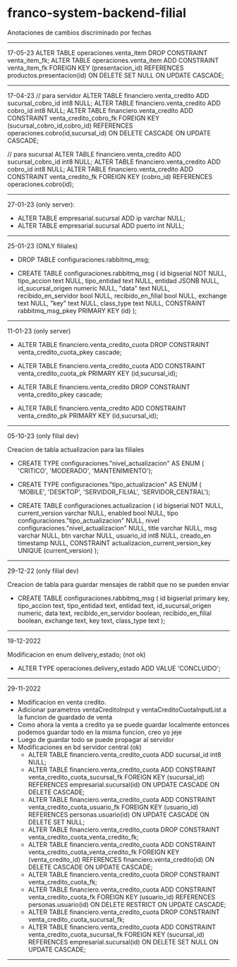 # franco-system-backend-filial

Anotaciones de cambios discriminado por fechas

-------------------------------------------------------------------------------------------------------
17-05-23
ALTER TABLE operaciones.venta_item DROP CONSTRAINT venta_item_fk;
ALTER TABLE operaciones.venta_item ADD CONSTRAINT venta_item_fk FOREIGN KEY (presentacion_id) REFERENCES productos.presentacion(id) ON DELETE SET NULL ON UPDATE CASCADE;


-------------------------------------------------------------------------------------------------------
17-04-23
// para servidor
ALTER TABLE financiero.venta_credito ADD sucursal_cobro_id int8 NULL;
ALTER TABLE financiero.venta_credito ADD cobro_id int8 NULL;
ALTER TABLE financiero.venta_credito ADD CONSTRAINT venta_credito_cobro_fk FOREIGN KEY (sucursal_cobro_id,cobro_id) REFERENCES operaciones.cobro(id,sucursal_id) ON DELETE CASCADE ON UPDATE CASCADE;


// para sucursal
ALTER TABLE financiero.venta_credito ADD sucursal_cobro_id int8 NULL;
ALTER TABLE financiero.venta_credito ADD cobro_id int8 NULL;
ALTER TABLE financiero.venta_credito ADD CONSTRAINT venta_credito_fk FOREIGN KEY (cobro_id) REFERENCES operaciones.cobro(id);

-------------------------------------------------------------------------------------------------------
27-01-23 (only server): 

- ALTER TABLE empresarial.sucursal ADD ip varchar NULL;
- ALTER TABLE empresarial.sucursal ADD puerto int NULL;


-------------------------------------------------------------------------------------------------------
25-01-23 (ONLY filiales)
- DROP TABLE configuraciones.rabbitmq_msg;

- CREATE TABLE configuraciones.rabbitmq_msg (
	id bigserial NOT NULL,
	tipo_accion text NULL,
	tipo_entidad text NULL,
	entidad JSONB NULL,
	id_sucursal_origen numeric NULL,
	"data" text NULL,
	recibido_en_servidor bool NULL,
	recibido_en_filial bool NULL,
	exchange text NULL,
	"key" text NULL,
	class_type text NULL,
	CONSTRAINT rabbitmq_msg_pkey PRIMARY KEY (id)
);


-------------------------------------------------------------------------------------------------------
11-01-23 (only server)

 - ALTER TABLE financiero.venta_credito_cuota DROP CONSTRAINT venta_credito_cuota_pkey cascade;
 - ALTER TABLE financiero.venta_credito_cuota ADD CONSTRAINT venta_credito_cuota_pk PRIMARY KEY (id,sucursal_id);

 - ALTER TABLE financiero.venta_credito DROP CONSTRAINT venta_credito_pkey cascade;
 - ALTER TABLE financiero.venta_credito ADD CONSTRAINT venta_credito_pk PRIMARY KEY (id,sucursal_id);
 
 --------------------------------------------------------------------------------------------------------


05-10-23 (only filial dev)

Creacion de tabla actualizacion para las filiales

 - CREATE TYPE configuraciones."nivel_actualizacion" AS ENUM (
	'CRITICO',
	'MODERADO',
	'MANTENIMIENTO');
	
 - CREATE TYPE configuraciones."tipo_actualizacion" AS ENUM (
	'MOBILE',
	'DESKTOP',
	'SERVIDOR_FILIAL',
	'SERVIDOR_CENTRAL');
	
 - CREATE TABLE configuraciones.actualizacion (
	id bigserial NOT NULL,
	current_version varchar NULL,
	enabled bool NULL,
	tipo configuraciones."tipo_actualizacion" NULL,
	nivel configuraciones."nivel_actualizacion" NULL,
	title varchar NULL,
	msg varchar NULL,
	btn varchar NULL,
	usuario_id int8 NULL,
	creado_en timestamp NULL,
	CONSTRAINT actualizacion_current_version_key UNIQUE (current_version)
);



--------------------------------------------------------------------------------------------------------------------------------------
29-12-22 (only filial dev)

Creacion de tabla para guardar mensajes de rabbit que no se pueden enviar
  - CREATE TABLE configuraciones.rabbitmq_msg (
	id bigserial primary key,
	tipo_accion text,
	tipo_entidad text,
	entidad text,
	id_sucursal_origen numeric,
	data text,
	recibido_en_servidor boolean,
	recibido_en_filial boolean,
	exchange text,
	key text,
	class_type text
);

--------------------------------------------------------------------------------------------------------------------------------------
19-12-2022

Modificacion en enum delivery_estado; (not ok)
  - ALTER TYPE operaciones.delivery_estado ADD VALUE 'CONCLUIDO';


--------------------------------------------------------------------------------------------------------------------------------------

29-11-2022

  - Modificacion en venta credito.
  - Adicionar parametros ventaCreditoInput y ventaCreditoCuotaInputList a la funcion de guardado de venta
  - Como ahora la venta a credito ya se puede guardar localmente entonces podemos guardar todo en la misma funcion, creo yo jeje
  - Luego de guardar todo se puede propagar al servidor
  - Modificaciones en bd servidor central (ok)
    - ALTER TABLE financiero.venta_credito_cuota ADD sucursal_id int8 NULL; 
    - ALTER TABLE financiero.venta_credito_cuota ADD CONSTRAINT venta_credito_cuota_sucursal_fk FOREIGN KEY (sucursal_id) REFERENCES empresarial.sucursal(id) ON UPDATE CASCADE ON DELETE CASCADE;
    - ALTER TABLE financiero.venta_credito_cuota ADD CONSTRAINT venta_credito_cuota_usuario_fk FOREIGN KEY (usuario_id) REFERENCES personas.usuario(id) ON UPDATE CASCADE ON DELETE SET NULL;
    - ALTER TABLE financiero.venta_credito_cuota DROP CONSTRAINT venta_credito_cuota_venta_credito_fk;
    - ALTER TABLE financiero.venta_credito_cuota ADD CONSTRAINT venta_credito_cuota_venta_credito_fk FOREIGN KEY (venta_credito_id) REFERENCES financiero.venta_credito(id) ON DELETE CASCADE ON UPDATE CASCADE;
    - ALTER TABLE financiero.venta_credito_cuota DROP CONSTRAINT venta_credito_cuota_fk;
    - ALTER TABLE financiero.venta_credito_cuota ADD CONSTRAINT venta_credito_cuota_fk FOREIGN KEY (usuario_id) REFERENCES personas.usuario(id) ON DELETE RESTRICT ON UPDATE CASCADE;
    - ALTER TABLE financiero.venta_credito_cuota DROP CONSTRAINT venta_credito_cuota_sucursal_fk;
    - ALTER TABLE financiero.venta_credito_cuota ADD CONSTRAINT venta_credito_cuota_sucursal_fk FOREIGN KEY (sucursal_id) REFERENCES empresarial.sucursal(id) ON DELETE SET NULL ON UPDATE CASCADE;

--------------------------------------------------------------------------------------------------------------------------------------


